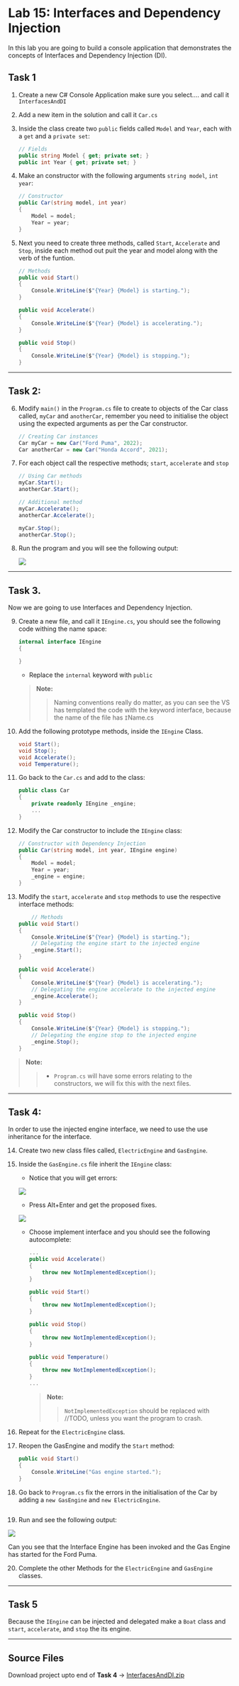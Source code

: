 # Lab 15: Interfaces and Dependency Injection

In this lab you are going to build a console application that demonstrates the concepts of Interfaces and Dependency Injection (DI).

## Task 1

1. Create a new C# Console Application make sure you select.... and call it `InterfacesAndDI`

2. Add a new item in the solution and call it `Car.cs`

3. Inside the class create two `public` fields called `Model` and `Year`, each with a `get` and a `private set`:

    ```c#
    // Fields
    public string Model { get; private set; }
    public int Year { get; private set; }
    ```

4. Make an constructor with the following arguments `string model`, `int year`:

    ```c#
    // Constructor
    public Car(string model, int year)
    {
        Model = model;
        Year = year;
    }
    ```

5. Next you need to create three methods, called `Start`, `Accelerate` and `Stop`, inside each method out puit the year and model along with the verb of the funtion.

    ```c#
    // Methods
    public void Start()
    {
        Console.WriteLine($"{Year} {Model} is starting.");
    }

    public void Accelerate()
    {
        Console.WriteLine($"{Year} {Model} is accelerating.");
    }

    public void Stop()
    {
        Console.WriteLine($"{Year} {Model} is stopping.");
    }
    ```

------------------------

## Task 2:

6. Modify `main()` in the `Program.cs` file to create to objects of the Car class called, `myCar` and `anotherCar`, remember you need to initialise the object using the expected arguments as per the Car constructor.

    ```c#
    // Creating Car instances
    Car myCar = new Car("Ford Puma", 2022);
    Car anotherCar = new Car("Honda Accord", 2021);
    ```

7. For each object call the respective methods; `start`, `accelerate` and `stop`

    ```c#
    // Using Car methods
    myCar.Start();
    anotherCar.Start();

    // Additional method
    myCar.Accelerate();
    anotherCar.Accelerate();

    myCar.Stop();
    anotherCar.Stop();
    ```

8. Run the program and you will see the following output:

    ![](./Figures/Task2_Output.png)

-------------------------

## Task 3.

Now we are going to use Interfaces and Dependency Injection.

9. Create a new file, and call it `IEngine.cs`, you should see the following code withing the name space:

    ```c#
    internal interface IEngine
    {
    
    }
    ```
    - Replace the `internal` keyword with `public`
    > **Note:**
    >> Naming conventions really do matter, as you can see the VS has templated the code with the keyword interface, because the name of the file has `I`Name.cs

10. Add the following prototype methods, inside the `IEngine` Class.

    ```c#
    void Start();
    void Stop();
    void Accelerate();
    void Temperature();
    ```

11. Go back to the `Car.cs` and add to the class:

    ```c#
    public class Car
    {
        private readonly IEngine _engine;
        ...
    }
    ```

12. Modify the Car constructor to include the `IEngine` class:

    ```c#
    // Constructor with Dependency Injection
    public Car(string model, int year, IEngine engine)
    {
        Model = model;
        Year = year;
        _engine = engine;
    }
    ```

13. Modify the `start`, `accelerate` and `stop` methods to use the respective interface methods:

    ```c#
        // Methods
    public void Start()
    {
        Console.WriteLine($"{Year} {Model} is starting.");
        // Delegating the engine start to the injected engine
        _engine.Start();
    }

    public void Accelerate()
    {
        Console.WriteLine($"{Year} {Model} is accelerating.");
        // Delegating the engine accelerate to the injected engine
        _engine.Accelerate();
    }

    public void Stop()
    {
        Console.WriteLine($"{Year} {Model} is stopping.");
        // Delegating the engine stop to the injected engine
        _engine.Stop();
    }
    ```
 > **Note:**
 >> - `Program.cs` will have some errors relating to the constructors, we will fix this with the next files.

-------------------

 ## Task 4:

In order to use the injected engine interface, we need to use the use inheritance for the interface.

14. Create two new class files called, `ElectricEngine` and `GasEngine`.

15. Inside the `GasEngine.cs` file inherit the `IEngine` class:

    - Notice that you will get errors: 

     ![](Figures/GasEngineError.PNG)

    - Press Alt+Enter and get the proposed fixes.

    ![](Figures/GasEngineError2.PNG)

     - Choose implement interface and you should see the following autocomplete:

        ```c#
        ... 
        public void Accelerate()
        {
            throw new NotImplementedException();
        }

        public void Start()
        {
            throw new NotImplementedException();
        }

        public void Stop()
        {
            throw new NotImplementedException();
        }

        public void Temperature()
        {
            throw new NotImplementedException();
        }
        ...
        ```

        >**Note:**
        >> `NotImplementedException` should be replaced with //TODO, unless you want the program to crash.

16. Repeat for the `ElectricEngine` class.

17. Reopen the GasEngine and modify the `Start` method:

    ```c#
    public void Start()
    {
        Console.WriteLine("Gas engine started.");
    }
    ```

18. Go back to `Program.cs` fix the errors in the initialisation of the Car by adding a `new GasEngine` and `new ElectricEngine`.

```c#

```
19. Run and see the following output:

![](Figures/Task4_Output.png)

Can you see that the Interface Engine has been invoked and the Gas Engine has started for the Ford Puma.

20. Complete the other Methods for the `ElectricEngine` and `GasEngine` classes.

--------------

## Task 5

Because the `IEngine` can be injected and delegated make a `Boat` class and `start`, `accelerate`, and `stop` the its engine. 


-------------------------


## Source Files

Download project upto end of **Task 4** -> [InterfacesAndDI.zip](.\InterfacesAndDI.zip)